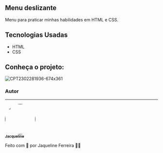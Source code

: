 
## Menu deslizante

Menu para praticar minhas habilidades em HTML e CSS.

## Tecnologias Usadas
 * HTML
 * CSS
 
## Conheça o projeto: 
![CPT2302281936-674x361](https://user-images.githubusercontent.com/64090350/221997142-e4f1ade0-09ac-460c-b8e1-931e8a95fc60.gif)



### Autor
---

<a href="">
 <img style="border-radius: 50%;" src="https://avatars.githubusercontent.com/jacqueline-dev" width="100px;" alt=""/>
 <br />
 <sub><b>Jacqueline </b></sub></a> <a href="https://augecode.com/" title="Augecode"></a>


Feito com 💜 por Jaqueline Ferreira 👋🏽 




